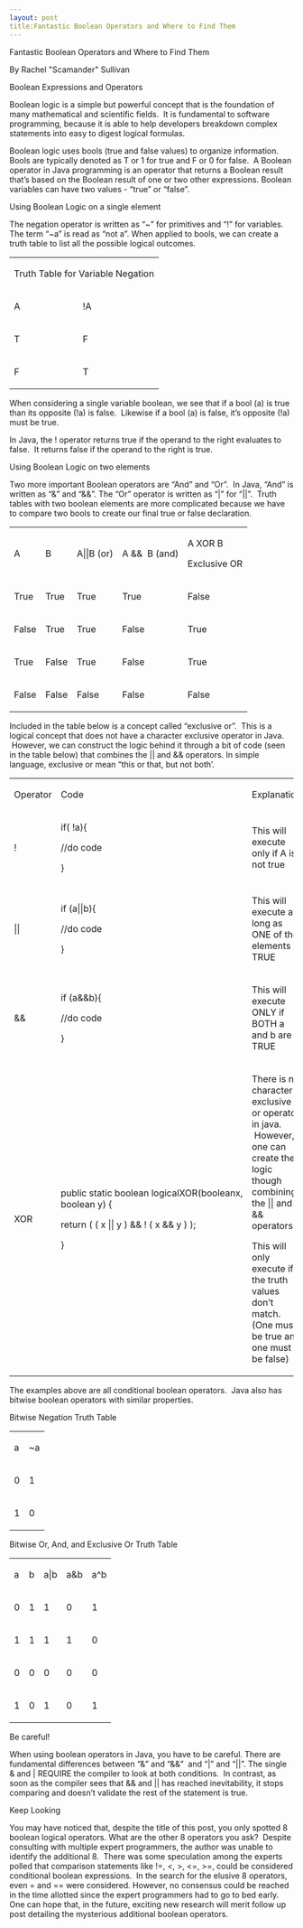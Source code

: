```yaml
---
layout: post
title:Fantastic Boolean Operators and Where to Find Them
---
```


<span class="c8">Fantastic Boolean Operators and Where to Find Them</span>

<span class="c0">By Rachel "Scamander" Sullivan</span>

<span class="c3"></span>

<span class="c3">Boolean Expressions and Operators</span>

<span class="c3"></span>

<span class="c20 c22">Boolean logic is a simple but powerful concept that is the foundation of many mathematical and scientific fields.  It is fundamental to software programming, because it is able to help developers breakdown complex statements into easy to digest logical formulas.</span>

<span class="c20 c22"></span>

<span class="c22">Boolean logic uses bools (true and false values) to organize information. Bools are typically denoted as T or 1 for true and F or 0 for false.  </span><span class="c12">A Boolean operator in Java programming is an operator that returns a Boolean result that’s based on the Boolean result of one or two other expressions.</span><span class="c20 c22"> Boolean variables can have two values - “true” or “false”.</span>

<span class="c20 c22"></span>

<span class="c20 c25">Using Boolean Logic on a single element</span>

<span class="c20 c22"></span>

<span class="c20 c22">The negation operator is written as “~” for primitives and “!” for variables. The term “~a” is read as “not a”. When applied to bools, we can create a truth table to list all the possible logical outcomes.</span>

<span class="c3"></span>

<a id="t.0371726bb7d54d0a645bd43d191aa211f3ea9778"></a><a id="t.0"></a>

<table class="c23">

<tbody>

<tr class="c27">

<td class="c30" colspan="2" rowspan="1">

<span class="c5">Truth Table for Variable Negation</span>

</td>

</tr>

<tr class="c14">

<td class="c9" colspan="1" rowspan="1">

<span class="c5">A</span>

</td>

<td class="c10" colspan="1" rowspan="1">

<span class="c5">!A</span>

</td>

</tr>

<tr class="c14">

<td class="c9" colspan="1" rowspan="1">

<span class="c16">T</span>

</td>

<td class="c10" colspan="1" rowspan="1">

<span class="c16">F</span>

</td>

</tr>

<tr class="c14">

<td class="c9" colspan="1" rowspan="1">

<span class="c16">F</span>

</td>

<td class="c10" colspan="1" rowspan="1">

<span class="c16">T</span>

</td>

</tr>

</tbody>

</table>

<span class="c20 c22"></span>

<span class="c0">When considering a single variable boolean, we see that if a bool (a) is true than its opposite (!a) is false.  Likewise if a bool (a) is false, it’s opposite (!a) must be true.</span>

<span class="c0"></span>

<span class="c0">In Java, the ! operator returns true if the operand to the right evaluates to false.  It returns false if the operand to the right is true.</span>

<span class="c0"></span>

<span class="c20 c25">Using Boolean Logic on two elements</span>

<span class="c20 c25"></span>

<span class="c20 c22">Two more important Boolean operators are “And” and “Or”.  In Java, “And” is written as “&” and “&&”. The “Or” operator is written as “|” for “||”.  Truth tables with two boolean elements are more complicated because we have to compare two bools to create our final true or false declaration.</span>

<span class="c20 c22"></span>

<span class="c0"></span>

<a id="t.e66ee60e5098316bf0b55bb58109fae66e788e2e"></a><a id="t.1"></a>

<table class="c23">

<tbody>

<tr class="c14">

<td class="c17" colspan="1" rowspan="1">

<span class="c3">A</span>

</td>

<td class="c17" colspan="1" rowspan="1">

<span class="c3">B</span>

</td>

<td class="c17" colspan="1" rowspan="1">

<span class="c3">A||B (or)</span>

</td>

<td class="c17" colspan="1" rowspan="1">

<span class="c3">A &&  B (and)</span>

</td>

<td class="c17" colspan="1" rowspan="1">

<span class="c3">A XOR B</span>

<span class="c3">Exclusive OR</span>

</td>

</tr>

<tr class="c14">

<td class="c17" colspan="1" rowspan="1">

<span class="c0">True</span>

</td>

<td class="c17" colspan="1" rowspan="1">

<span class="c0">True</span>

</td>

<td class="c17" colspan="1" rowspan="1">

<span class="c0">True</span>

</td>

<td class="c17" colspan="1" rowspan="1">

<span class="c0">True</span>

</td>

<td class="c17" colspan="1" rowspan="1">

<span class="c0">False</span>

</td>

</tr>

<tr class="c14">

<td class="c17" colspan="1" rowspan="1">

<span class="c0">False</span>

</td>

<td class="c17" colspan="1" rowspan="1">

<span class="c0">True</span>

</td>

<td class="c17" colspan="1" rowspan="1">

<span class="c0">True</span>

</td>

<td class="c17" colspan="1" rowspan="1">

<span class="c0">False</span>

</td>

<td class="c17" colspan="1" rowspan="1">

<span class="c0">True</span>

</td>

</tr>

<tr class="c14">

<td class="c17" colspan="1" rowspan="1">

<span class="c0">True</span>

</td>

<td class="c17" colspan="1" rowspan="1">

<span class="c0">False</span>

</td>

<td class="c17" colspan="1" rowspan="1">

<span class="c0">True</span>

</td>

<td class="c17" colspan="1" rowspan="1">

<span class="c0">False</span>

</td>

<td class="c17" colspan="1" rowspan="1">

<span class="c0">True</span>

</td>

</tr>

<tr class="c14">

<td class="c17" colspan="1" rowspan="1">

<span class="c0">False</span>

</td>

<td class="c17" colspan="1" rowspan="1">

<span class="c0">False</span>

</td>

<td class="c17" colspan="1" rowspan="1">

<span class="c0">False</span>

</td>

<td class="c17" colspan="1" rowspan="1">

<span class="c0">False</span>

</td>

<td class="c17" colspan="1" rowspan="1">

<span class="c0">False</span>

</td>

</tr>

</tbody>

</table>

<span class="c0"></span>

<span class="c0">Included in the table below is a concept called “exclusive or”.  This is a logical concept that does not have a character exclusive operator in Java.  However, we can construct the logic behind it through a bit of code (seen in the table below) that combines the || and && operators. In simple language, exclusive or mean “this or that, but not both’.</span>

<span class="c0"></span>

<a id="t.7772bfda3d46b2138b840c24e658425df7f84fd7"></a><a id="t.2"></a>

<table class="c23">

<tbody>

<tr class="c14">

<td class="c18" colspan="1" rowspan="1">

<span class="c20 c21">Operator</span>

</td>

<td class="c13" colspan="1" rowspan="1">

<span class="c20 c21">Code</span>

</td>

<td class="c11" colspan="1" rowspan="1">

<span class="c20 c21">Explanation</span>

</td>

</tr>

<tr class="c14">

<td class="c18" colspan="1" rowspan="1">

<span class="c15">!</span>

</td>

<td class="c13" colspan="1" rowspan="1">

<span class="c15">if( !a){</span>

<span class="c15">//do code</span>

<span class="c15">}</span>

</td>

<td class="c11" colspan="1" rowspan="1">

<span class="c15">This will execute only if A is not true</span>

</td>

</tr>

<tr class="c14">

<td class="c18" colspan="1" rowspan="1">

<span class="c15">||</span>

</td>

<td class="c13" colspan="1" rowspan="1">

<span class="c15">if (a||b){                                </span>

<span class="c15">//do code</span>

<span class="c26">}</span>

</td>

<td class="c11" colspan="1" rowspan="1">

<span class="c26">This will execute as long as ONE of the elements is TRUE</span>

</td>

</tr>

<tr class="c14">

<td class="c18" colspan="1" rowspan="1">

<span class="c15">&&</span>

</td>

<td class="c13" colspan="1" rowspan="1">

<span class="c15">if (a&&b){                                </span>

<span class="c15">//do code</span>

<span class="c15">}</span>

</td>

<td class="c11" colspan="1" rowspan="1">

<span class="c15">This will execute ONLY if BOTH a and b are TRUE</span>

</td>

</tr>

<tr class="c14">

<td class="c18" colspan="1" rowspan="1">

<span class="c20 c6">XOR</span>

</td>

<td class="c13" colspan="1" rowspan="1">

<span class="c6">public</span><span class="c6"> </span><span class="c6">static</span><span class="c6"> </span><span class="c6">boolean</span><span class="c6"> logicalXOR(</span><span class="c6">boolean</span><span class="c6">x,</span> <span class="c6">boolean</span><span class="c20 c6"> y) {</span>

<span class="c6">return</span><span class="c20 c6"> ( ( x || y ) && ! ( x && y ) );</span>

<span class="c6 c20">}</span>

<span class="c15"></span>

</td>

<td class="c11" colspan="1" rowspan="1">

<span class="c15">There is no character exclusive or operator in java.  However, one can create the logic though combining the || and && operators.</span>

<span class="c15"></span>

<span class="c15">This will only execute if the truth values don’t match. (One must be true and one must be false)</span>

<span class="c15"></span>

</td>

</tr>

</tbody>

</table>

<span class="c0"></span>

<span class="c15"></span>

<span class="c0">The examples above are all conditional boolean operators.  Java also has bitwise boolean operators with similar properties.  </span>

<span class="c0"></span>

<span class="c3">Bitwise Negation Truth Table</span>

<span class="c0"></span>

<a id="t.026f7c48de8e28f4ba863f3163602c72eda411d1"></a><a id="t.3"></a>

<table class="c23">

<tbody>

<tr class="c14">

<td class="c17" colspan="1" rowspan="1">

<span class="c3">a</span>

</td>

<td class="c17" colspan="1" rowspan="1">

<span class="c3">~a</span>

</td>

</tr>

<tr class="c14">

<td class="c17" colspan="1" rowspan="1">

<span class="c0">0</span>

</td>

<td class="c17" colspan="1" rowspan="1">

<span class="c0">1</span>

</td>

</tr>

<tr class="c14">

<td class="c17" colspan="1" rowspan="1">

<span class="c0">1</span>

</td>

<td class="c17" colspan="1" rowspan="1">

<span class="c0">0</span>

</td>

</tr>

</tbody>

</table>

<span class="c0"></span>

<span class="c0"></span>

<span class="c3">Bitwise Or, And, and Exclusive Or Truth Table</span>

<span class="c0"></span>

<a id="t.37efd1cd9bbeb7e27cfa629ea5aec1b9a672b947"></a><a id="t.4"></a>

<table class="c23">

<tbody>

<tr class="c14">

<td class="c4" colspan="1" rowspan="1">

<span class="c3">a</span>

</td>

<td class="c4" colspan="1" rowspan="1">

<span class="c3">b</span>

</td>

<td class="c4" colspan="1" rowspan="1">

<span class="c3">a|b</span>

</td>

<td class="c4" colspan="1" rowspan="1">

<span class="c3">a&b</span>

</td>

<td class="c4" colspan="1" rowspan="1">

<span class="c3">a^b</span>

</td>

</tr>

<tr class="c14">

<td class="c4" colspan="1" rowspan="1">

<span class="c0">0</span>

</td>

<td class="c4" colspan="1" rowspan="1">

<span class="c0">1</span>

</td>

<td class="c4" colspan="1" rowspan="1">

<span class="c0">1</span>

</td>

<td class="c4" colspan="1" rowspan="1">

<span class="c0">0</span>

</td>

<td class="c4" colspan="1" rowspan="1">

<span class="c0">1</span>

</td>

</tr>

<tr class="c14">

<td class="c4" colspan="1" rowspan="1">

<span class="c0">1</span>

</td>

<td class="c4" colspan="1" rowspan="1">

<span class="c0">1</span>

</td>

<td class="c4" colspan="1" rowspan="1">

<span class="c0">1</span>

</td>

<td class="c4" colspan="1" rowspan="1">

<span class="c0">1</span>

</td>

<td class="c4" colspan="1" rowspan="1">

<span class="c0">0</span>

</td>

</tr>

<tr class="c14">

<td class="c4" colspan="1" rowspan="1">

<span class="c0">0</span>

</td>

<td class="c4" colspan="1" rowspan="1">

<span class="c0">0</span>

</td>

<td class="c4" colspan="1" rowspan="1">

<span class="c0">0</span>

</td>

<td class="c4" colspan="1" rowspan="1">

<span class="c0">0</span>

</td>

<td class="c4" colspan="1" rowspan="1">

<span class="c0">0</span>

</td>

</tr>

<tr class="c14">

<td class="c4" colspan="1" rowspan="1">

<span class="c0">1</span>

</td>

<td class="c4" colspan="1" rowspan="1">

<span class="c0">0</span>

</td>

<td class="c4" colspan="1" rowspan="1">

<span class="c0">1</span>

</td>

<td class="c4" colspan="1" rowspan="1">

<span class="c0">0</span>

</td>

<td class="c4" colspan="1" rowspan="1">

<span class="c0">1</span>

</td>

</tr>

</tbody>

</table>

<span class="c0"></span>

<span class="c0"></span>

<span class="c0"></span>

<span class="c3">Be careful!</span>

<span class="c3"></span>

<span class="c0">When using boolean operators in Java, you have to be careful. There are fundamental differences between “&” and “&&”  and “|” and “||”. The single & and | REQUIRE the compiler to look at both conditions.  In contrast, as soon as the compiler sees that && and || has reached inevitability, it stops comparing and doesn’t validate the rest of the statement is true.</span>

<span class="c0"></span>

<span class="c3"></span>

<span class="c3"></span>

<span class="c3">Keep Looking</span>

<span class="c3"></span>

<span class="c0">You may have noticed that, despite the title of this post, you only spotted 8 boolean logical operators. What are the other 8 operators you ask?  Despite consulting with multiple expert programmers, the author was unable to identify the additional 8\.  There was some speculation among the experts polled that comparison statements like !=, <, >, <=, >=, could be considered conditional boolean expressions.  In the search for the elusive 8 operators, even = and == were considered. However, no consensus could be reached in the time allotted since the expert programmers had to go to bed early. One can hope that, in the future, exciting new research will merit follow up post detailing the mysterious additional boolean operators.</span>

<span class="c0"></span>

<span class="c0"></span>

<span class="c0"></span>

<span class="c0"></span>

<span class="c0"></span>

<span class="c0"></span>

<span class="c0"></span>

<span class="c0"></span>

<span class="c0"></span>

<span class="c0"></span>

<span class="c20 c29"></span>
